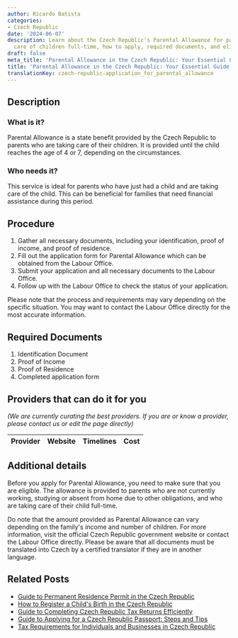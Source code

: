 ```yaml
---
author: Ricardo Batista
categories:
- Czech Republic
date: '2024-06-07'
description: Learn about the Czech Republic's Parental Allowance for parents taking
  care of children full-time, how to apply, required documents, and eligibility.
draft: false
meta_title: 'Parental Allowance in the Czech Republic: Your Essential Guide'
title: 'Parental Allowance in the Czech Republic: Your Essential Guide'
translationKey: czech-republic-application_for_parental_allowance
---
```


## Description
### What is it?
Parental Allowance is a state benefit provided by the Czech Republic to parents who are taking care of their children. It is provided until the child reaches the age of 4 or 7, depending on the circumstances. 

### Who needs it?
This service is ideal for parents who have just had a child and are taking care of the child. This can be beneficial for families that need financial assistance during this period.

## Procedure
1. Gather all necessary documents, including your identification, proof of income, and proof of residence.
2. Fill out the application form for Parental Allowance which can be obtained from the Labour Office.
3. Submit your application and all necessary documents to the Labour Office.
4. Follow up with the Labour Office to check the status of your application.

Please note that the process and requirements may vary depending on the specific situation. You may want to contact the Labour Office directly for the most accurate information.

## Required Documents
1. Identification Document
2. Proof of Income
3. Proof of Residence
4. Completed application form

## Providers that can do it for you

_(We are currently curating the best providers. If you are or know a provider, please contact us or edit the page directly)_

| Provider        |     Website     |     Timelines    |       Cost      |
| :-------------: | :-------------: |  :-------------: | :-------------: |

## Additional details
Before you apply for Parental Allowance, you need to make sure that you are eligible. The allowance is provided to parents who are not currently working, studying or absent from home due to other obligations, and who are taking care of their child full-time.

Do note that the amount provided as Parental Allowance can vary depending on the family's income and number of children. For more information, visit the official Czech Republic government website or contact the Labour Office directly. Please be aware that all documents must be translated into Czech by a certified translator if they are in another language.
## Related Posts

- [Guide to Permanent Residence Permit in the Czech Republic](https://tramitit.com/guides/czech-republic/application_for_permanent_residence_permit/)
- [How to Register a Child's Birth in the Czech Republic](https://tramitit.com/guides/czech-republic/registry_office_-_birth_of_a_child/)
- [Guide to Completing Czech Republic Tax Returns Efficiently](https://tramitit.com/guides/czech-republic/submitting_a_tax_return/)
- [Guide to Applying for a Czech Republic Passport: Steps and Tips](https://tramitit.com/guides/czech-republic/application_for_issuing_a_passport/)
- [Tax Requirements for Individuals and Businesses in Czech Republic](https://tramitit.com/guides/czech-republic/tax_payment/)